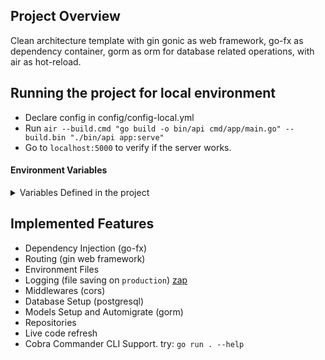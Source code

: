 ## Project Overview
Clean architecture template with gin gonic as web framework, go-fx as dependency container, gorm as orm for database related operations, with air as hot-reload.

## Running the project for local environment

- Declare config in config/config-local.yml
- Run `air --build.cmd "go build -o bin/api cmd/app/main.go" --build.bin "./bin/api app:serve"`
- Go to `localhost:5000` to verify if the server works.

#### Environment Variables

<details>
    <summary>Variables Defined in the project </summary>

| Key                            | Value                    | Desc                                        |
| ------------------------------ | ------------------------ | ------------------------------------------- |
| `server.AppName`               | `go_rest_template`       | Application name                            |
| `server.Port`                  | `5000`                   | Port at which app runs                      |
| `server.Mode`                  | `development,production` | App running Environment                     |
| `server.JwtSecretKey`          | `secret`                 | JWT Token Secret key                        |
| `LOG_OUTPUT`                   | `./server.log`           | Output Directory to save logs               |
| `logger.Level`                 | `info`                   | Level for logging (check lib/logger.go:172) |
| `postgres.PostgresqlUser`      | `username`               | Database Username                           |
| `postgres.PostgresqlPassword`  | `password`               | Database Password                           |
| `postgres.PostgresqlHost`      | `0.0.0.0`                | Database Host                               |
| `postgres.PostgresqlPort`      | `3306`                   | Database Port                               |
| `postgres.PostgresqlDbname`    | `test`                   | Database Name                               |

</details>

## Implemented Features

- Dependency Injection (go-fx)
- Routing (gin web framework)
- Environment Files
- Logging (file saving on `production`) [zap](https://github.com/uber-go/zap)
- Middlewares (cors)
- Database Setup (postgresql)
- Models Setup and Automigrate (gorm)
- Repositories
- Live code refresh
- Cobra Commander CLI Support. try: `go run . --help`
